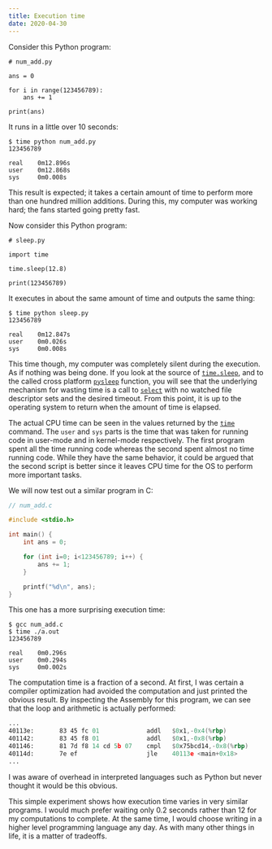 ```yaml
---
title: Execution time
date: 2020-04-30
---
```


Consider this Python program:

```python3
# num_add.py

ans = 0

for i in range(123456789):
    ans += 1

print(ans)
```

It runs in a little over 10 seconds:

```console
$ time python num_add.py
123456789

real    0m12.896s
user    0m12.868s
sys     0m0.008s
```

This result is expected; it takes a certain amount of time to perform more than
one hundred million additions. During this, my computer was working hard; the
fans started going pretty fast.

Now consider this Python program:

```python3
# sleep.py

import time

time.sleep(12.8)

print(123456789)
```

It executes in about the same amount of time and outputs the same thing:

```console
$ time python sleep.py
123456789

real    0m12.847s
user    0m0.026s
sys     0m0.008s
```

This time though, my computer was completely silent during the execution. As if
nothing was being done. If you look at the source of [`time.sleep`], and to the
called cross platform [`pysleep`] function, you will see that the underlying
mechanism for wasting time is a call to [`select`] with no watched file
descriptor sets and the desired timeout. From this point, it is up to the
operating system to return when the amount of time is elapsed.

The actual CPU time can be seen in the values returned by the [`time`] command.
The `user` and `sys` parts is the time that was taken for running code in
user-mode and in kernel-mode respectively. The first program spent all the time
running code whereas the second spent almost no time running code. While they
have the same behavior, it could be argued that the second script is better
since it leaves CPU time for the OS to perform more important tasks.

[`time.sleep`]: https://github.com/python/cpython/blob/62183b8d6d49e59c6a98bbdaa65b7ea1415abb7f/Modules/timemodule.c#L326
[`pysleep`]: https://github.com/python/cpython/blob/62183b8d6d49e59c6a98bbdaa65b7ea1415abb7f/Modules/timemodule.c#L1859
[`select`]: https://linux.die.net/man/3/select
[`time`]: https://linux.die.net/man/1/time

We will now test out a similar program in C:

```c
// num_add.c

#include <stdio.h>

int main() {
    int ans = 0;

    for (int i=0; i<123456789; i++) {
        ans += 1;
    }

    printf("%d\n", ans);
}
```

This one has a more surprising execution time:

```console
$ gcc num_add.c
$ time ./a.out
123456789

real    0m0.296s
user    0m0.294s
sys     0m0.002s
```

The computation time is a fraction of a second. At first, I was certain a
compiler optimization had avoided the computation and just printed the obvious
result. By inspecting the Assembly for this program, we can see that the loop
and arithmetic is actually performed:

```asm
...
40113e:       83 45 fc 01             addl   $0x1,-0x4(%rbp)
401142:       83 45 f8 01             addl   $0x1,-0x8(%rbp)
401146:       81 7d f8 14 cd 5b 07    cmpl   $0x75bcd14,-0x8(%rbp)
40114d:       7e ef                   jle    40113e <main+0x18>
...
```

I was aware of overhead in interpreted languages such as Python but never
thought it would be this obvious.

This simple experiment shows how execution time varies in very similar programs.
I would much prefer waiting only 0.2 seconds rather than 12 for my computations
to complete. At the same time, I would choose writing in a higher level
programming language any day. As with many other things in life, it is a matter
of tradeoffs.
